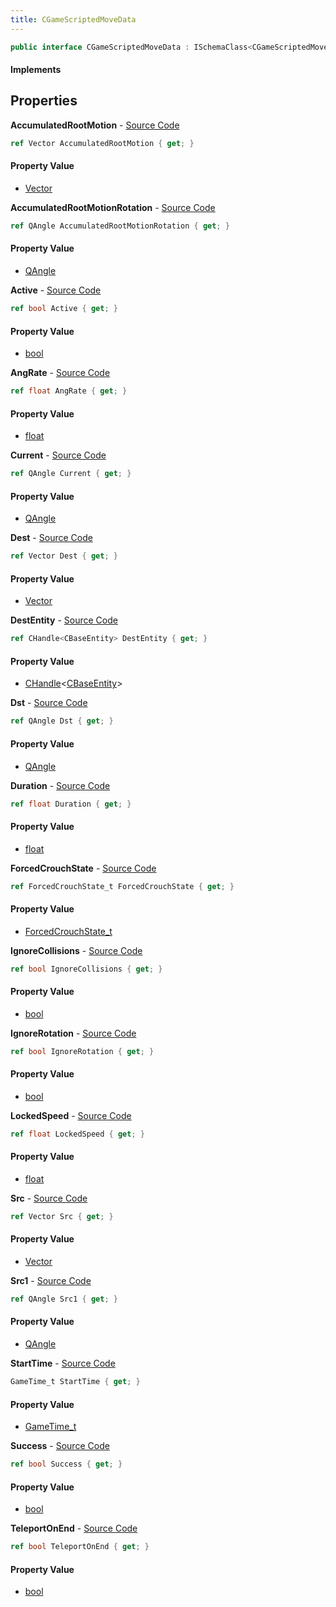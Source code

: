 ```yaml
---
title: CGameScriptedMoveData
---
```


```csharp
public interface CGameScriptedMoveData : ISchemaClass<CGameScriptedMoveData>, ISchemaField, ISchemaClass, INativeHandle
```

#### Implements

## Properties

**AccumulatedRootMotion** - [Source Code](https://github.com/swiftly-solution/swiftlys2/blob/main/managed/src/SwiftlyS2.Generated/Schemas/Interfaces/CGameScriptedMoveData.cs#L16)

```csharp
ref Vector AccumulatedRootMotion { get; }
```

#### Property Value

- [Vector](/docs/api/shared/natives/vector)

**AccumulatedRootMotionRotation** - [Source Code](https://github.com/swiftly-solution/swiftlys2/blob/main/managed/src/SwiftlyS2.Generated/Schemas/Interfaces/CGameScriptedMoveData.cs#L18)

```csharp
ref QAngle AccumulatedRootMotionRotation { get; }
```

#### Property Value

- [QAngle](/docs/api/shared/natives/qangle)

**Active** - [Source Code](https://github.com/swiftly-solution/swiftlys2/blob/main/managed/src/SwiftlyS2.Generated/Schemas/Interfaces/CGameScriptedMoveData.cs#L34)

```csharp
ref bool Active { get; }
```

#### Property Value

- [bool](https://learn.microsoft.com/dotnet/api/system.boolean)

**AngRate** - [Source Code](https://github.com/swiftly-solution/swiftlys2/blob/main/managed/src/SwiftlyS2.Generated/Schemas/Interfaces/CGameScriptedMoveData.cs#L28)

```csharp
ref float AngRate { get; }
```

#### Property Value

- [float](https://learn.microsoft.com/dotnet/api/system.single)

**Current** - [Source Code](https://github.com/swiftly-solution/swiftlys2/blob/main/managed/src/SwiftlyS2.Generated/Schemas/Interfaces/CGameScriptedMoveData.cs#L24)

```csharp
ref QAngle Current { get; }
```

#### Property Value

- [QAngle](/docs/api/shared/natives/qangle)

**Dest** - [Source Code](https://github.com/swiftly-solution/swiftlys2/blob/main/managed/src/SwiftlyS2.Generated/Schemas/Interfaces/CGameScriptedMoveData.cs#L46)

```csharp
ref Vector Dest { get; }
```

#### Property Value

- [Vector](/docs/api/shared/natives/vector)

**DestEntity** - [Source Code](https://github.com/swiftly-solution/swiftlys2/blob/main/managed/src/SwiftlyS2.Generated/Schemas/Interfaces/CGameScriptedMoveData.cs#L50)

```csharp
ref CHandle<CBaseEntity> DestEntity { get; }
```

#### Property Value

- [CHandle](/docs/api/shared/natives/chandle-1)<[CBaseEntity](/docs/api/shared/schemadefinitions/cbaseentity)>

**Dst** - [Source Code](https://github.com/swiftly-solution/swiftlys2/blob/main/managed/src/SwiftlyS2.Generated/Schemas/Interfaces/CGameScriptedMoveData.cs#L48)

```csharp
ref QAngle Dst { get; }
```

#### Property Value

- [QAngle](/docs/api/shared/natives/qangle)

**Duration** - [Source Code](https://github.com/swiftly-solution/swiftlys2/blob/main/managed/src/SwiftlyS2.Generated/Schemas/Interfaces/CGameScriptedMoveData.cs#L30)

```csharp
ref float Duration { get; }
```

#### Property Value

- [float](https://learn.microsoft.com/dotnet/api/system.single)

**ForcedCrouchState** - [Source Code](https://github.com/swiftly-solution/swiftlys2/blob/main/managed/src/SwiftlyS2.Generated/Schemas/Interfaces/CGameScriptedMoveData.cs#L42)

```csharp
ref ForcedCrouchState_t ForcedCrouchState { get; }
```

#### Property Value

- [ForcedCrouchState_t](/docs/api/shared/schemadefinitions/forcedcrouchstate_t)

**IgnoreCollisions** - [Source Code](https://github.com/swiftly-solution/swiftlys2/blob/main/managed/src/SwiftlyS2.Generated/Schemas/Interfaces/CGameScriptedMoveData.cs#L44)

```csharp
ref bool IgnoreCollisions { get; }
```

#### Property Value

- [bool](https://learn.microsoft.com/dotnet/api/system.boolean)

**IgnoreRotation** - [Source Code](https://github.com/swiftly-solution/swiftlys2/blob/main/managed/src/SwiftlyS2.Generated/Schemas/Interfaces/CGameScriptedMoveData.cs#L38)

```csharp
ref bool IgnoreRotation { get; }
```

#### Property Value

- [bool](https://learn.microsoft.com/dotnet/api/system.boolean)

**LockedSpeed** - [Source Code](https://github.com/swiftly-solution/swiftlys2/blob/main/managed/src/SwiftlyS2.Generated/Schemas/Interfaces/CGameScriptedMoveData.cs#L26)

```csharp
ref float LockedSpeed { get; }
```

#### Property Value

- [float](https://learn.microsoft.com/dotnet/api/system.single)

**Src** - [Source Code](https://github.com/swiftly-solution/swiftlys2/blob/main/managed/src/SwiftlyS2.Generated/Schemas/Interfaces/CGameScriptedMoveData.cs#L20)

```csharp
ref Vector Src { get; }
```

#### Property Value

- [Vector](/docs/api/shared/natives/vector)

**Src1** - [Source Code](https://github.com/swiftly-solution/swiftlys2/blob/main/managed/src/SwiftlyS2.Generated/Schemas/Interfaces/CGameScriptedMoveData.cs#L22)

```csharp
ref QAngle Src1 { get; }
```

#### Property Value

- [QAngle](/docs/api/shared/natives/qangle)

**StartTime** - [Source Code](https://github.com/swiftly-solution/swiftlys2/blob/main/managed/src/SwiftlyS2.Generated/Schemas/Interfaces/CGameScriptedMoveData.cs#L32)

```csharp
GameTime_t StartTime { get; }
```

#### Property Value

- [GameTime_t](/docs/api/shared/schemadefinitions/gametime_t)

**Success** - [Source Code](https://github.com/swiftly-solution/swiftlys2/blob/main/managed/src/SwiftlyS2.Generated/Schemas/Interfaces/CGameScriptedMoveData.cs#L40)

```csharp
ref bool Success { get; }
```

#### Property Value

- [bool](https://learn.microsoft.com/dotnet/api/system.boolean)

**TeleportOnEnd** - [Source Code](https://github.com/swiftly-solution/swiftlys2/blob/main/managed/src/SwiftlyS2.Generated/Schemas/Interfaces/CGameScriptedMoveData.cs#L36)

```csharp
ref bool TeleportOnEnd { get; }
```

#### Property Value

- [bool](https://learn.microsoft.com/dotnet/api/system.boolean)

